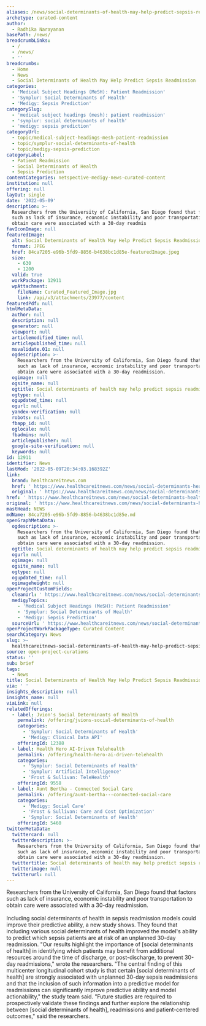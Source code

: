 ```yaml
---
aliases: /news/social-determinants-of-health-may-help-predict-sepsis-readmission
archetype: curated-content
author:
  - Radhika Narayanan
basePath: /news/
breadcrumbLinks:
  - /
  - /news/
  - ''
breadcrumbs:
  - Home
  - News
  - Social Determinants of Health May Help Predict Sepsis Readmission
categories:
  - 'Medical Subject Headings (MeSH): Patient Readmission'
  - 'Symplur: Social Determinants of Health'
  - 'Medigy: Sepsis Prediction'
categorySlug:
  - 'medical subject headings (mesh): patient readmission'
  - 'symplur: social determinants of health'
  - 'medigy: sepsis prediction'
categoryUrl:
  - topic/medical-subject-headings-mesh-patient-readmission
  - topic/symplur-social-determinants-of-health
  - topic/medigy-sepsis-prediction
categoryLabel:
  - Patient Readmission
  - Social Determinants of Health
  - Sepsis Prediction
contentCategories: netspective-medigy-news-curated-content
institution: null
offering: null
layOut: single
date: '2022-05-09'
description: >-
  Researchers from the University of California, San Diego found that factors
  such as lack of insurance, economic instability and poor transportation to
  obtain care were associated with a 30-day readmis
favIconImage: null
featuredImage:
  alt: Social Determinants of Health May Help Predict Sepsis Readmission
  format: JPEG
  href: 84ca7205-e96b-5fd9-8856-b4638bc1d85e-featuredImage.jpeg
  size:
    - 630
    - 1200
  valid: true
  workPackage: 12911
  wpAttachment:
    fileName: Curated_Featured_Image.jpg
    link: /api/v3/attachments/23977/content
featuredPdf: null
htmlMetaData:
  author: null
  description: null
  generator: null
  viewport: null
  articlemodified_time: null
  articlepublished_time: null
  msvalidate.01: null
  ogdescription: >-
    Researchers from the University of California, San Diego found that factors
    such as lack of insurance, economic instability and poor transportation to
    obtain care were associated with a 30-day readmission.
  ogimage: null
  ogsite_name: null
  ogtitle: Social determinants of health may help predict sepsis readmission
  ogtype: null
  ogupdated_time: null
  ogurl: null
  yandex-verification: null
  robots: null
  fbapp_id: null
  oglocale: null
  fbadmins: null
  articlepublisher: null
  google-site-verification: null
  keywords: null
id: 12911
identifier: News
lastMod: '2022-05-09T20:34:03.168392Z'
link:
  brand: healthcareitnews.com
  href: ' https://www.healthcareitnews.com/news/social-determinants-health-may-help-predict-sepsis-readmission'
  original: ' https://www.healthcareitnews.com/news/social-determinants-health-may-help-predict-sepsis-readmission'
href: ' https://www.healthcareitnews.com/news/social-determinants-health-may-help-predict-sepsis-readmission'
original: ' https://www.healthcareitnews.com/news/social-determinants-health-may-help-predict-sepsis-readmission'
mastHead: NEWS
mdName: 84ca7205-e96b-5fd9-8856-b4638bc1d85e.md
openGraphMetaData:
  ogdescription: >-
    Researchers from the University of California, San Diego found that factors
    such as lack of insurance, economic instability and poor transportation to
    obtain care were associated with a 30-day readmission.
  ogtitle: Social determinants of health may help predict sepsis readmission
  ogurl: null
  ogimage: null
  ogsite_name: null
  ogtype: null
  ogupdated_time: null
  ogimageheight: null
openProjectCustomFields:
  cleanUrl: ' https://www.healthcareitnews.com/news/social-determinants-health-may-help-predict-sepsis-readmission'
  medigyTopics:
    - 'Medical Subject Headings (MeSH): Patient Readmission'
    - 'Symplur: Social Determinants of Health'
    - 'Medigy: Sepsis Prediction'
  sourceUrl: ' https://www.healthcareitnews.com/news/social-determinants-health-may-help-predict-sepsis-readmission'
openProjectWorkPackageType: Curated Content
searchCategory: News
slug: >-
  healthcareitnews-social-determinants-of-health-may-help-predict-sepsis-readmission
source: open-project-curations
status: ''
sub: brief
tags:
  - News
title: Social Determinants of Health May Help Predict Sepsis Readmission
via: ' '
insights_description: null
insights_name: null
viaLink: null
relatedOfferings:
  - label: Jvion's Social Determinants of Health
    permalink: /offering/jvions-social-determinants-of-health
    categories:
      - 'Symplur: Social Determinants of Health'
      - 'Medigy: Clinical Data API'
    offeringId: 12388
  - label: Health Hero AI-Driven Telehealth
    permalink: /offering/health-hero-ai-driven-telehealth
    categories:
      - 'Symplur: Social Determinants of Health'
      - 'Symplur: Artificial Intelligence'
      - 'Frost & Sullivan: TeleHealth'
    offeringId: 9558
  - label: Aunt Bertha - Connected Social Care
    permalink: /offering/aunt-bertha---connected-social-care
    categories:
      - 'Medigy: Social Care'
      - 'Frost & Sullivan: Care and Cost Optimization'
      - 'Symplur: Social Determinants of Health'
    offeringId: 5460
twitterMetaData:
  twittercard: null
  twitterdescription: >-
    Researchers from the University of California, San Diego found that factors
    such as lack of insurance, economic instability and poor transportation to
    obtain care were associated with a 30-day readmission.
  twittertitle: Social determinants of health may help predict sepsis readmission
  twitterimage: null
  twitterurl: null
---
```

<p>Researchers from the University of California, San Diego found that factors such as lack of insurance, economic instability and poor transportation to obtain care were associated with a 30-day readmission.<br><br>Including social determinants of health in sepsis readmission models could improve their predictive ability, a new study shows.
They found that including various social determinants of health improved the model's ability to predict which sepsis patients are at risk of an unplanned 30-day readmission.
"Our results highlight the importance of [social determinants of health] in identifying which patients may benefit from additional resources around the time of discharge, or post-discharge, to prevent 30-day readmissions," wrote the researchers.
"The central finding of this multicenter longitudinal cohort study is that certain [social determinants of health] are strongly associated with unplanned 30-day sepsis readmissions and that the inclusion of such information into a predictive model for readmissions can significantly improve predictive ability and model actionability," the study team said.
"Future studies are required to prospectively validate these findings and further explore the relationship between [social determinants of health], readmissions and patient-centered outcomes," said the researchers.</p>